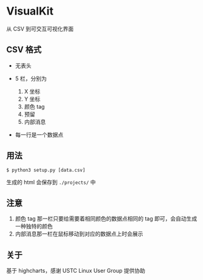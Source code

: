 # VisualKit

从 CSV 到可交互可视化界面

## CSV 格式

- 无表头
- 5 栏，分别为
  1. X 坐标
  2. Y 坐标
  3. 颜色 tag
  4. 预留
  5. 内部消息

- 每一行是一个数据点

## 用法

```shell
$ python3 setup.py [data.csv]
```

生成的 html 会保存到 `./projects/` 中

## 注意

1. 颜色 tag 那一栏只要给需要着相同颜色的数据点相同的 tag 即可，会自动生成一种独特的颜色
2. 内部消息那一栏在鼠标移动到对应的数据点上时会展示

## 关于

基于 highcharts，感谢 USTC Linux User Group 提供协助